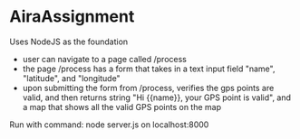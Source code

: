# AiraAssignment

Uses NodeJS as the foundation
- user can navigate to a page called /process
- the page /process has a form that takes in a text input field "name", "latitude", and "longitude"
- upon submitting the form from /process, verifies the gps points are valid, and then returns string "Hi {{name}}, your GPS point is valid", and a map that shows all the valid GPS points on the map

Run with command: node server.js on localhost:8000

